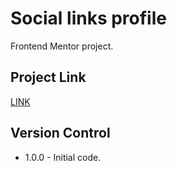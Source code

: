 # Social links profile
 Frontend Mentor project.

 ## Project Link
 [LINK](https://www.frontendmentor.io/challenges/social-links-profile-UG32l9m6dQ)

 ## Version Control
 - 1.0.0 - Initial code.